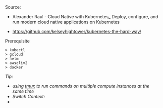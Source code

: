 Source:
- Alexander Raul - Cloud Native with Kubernetes_ Deploy, configure, and run modern cloud native applications on Kubernetes

- https://github.com/kelseyhightower/kubernetes-the-hard-way/

Prerequisite

    > kubectl
    > gcloud
    > helm
    > awscliv2
    > docker
*Tip:* 
- *using [tmux](https://github.com/tmux/tmux/wiki) to run commands on multiple compute instances at the same time*
- *Switch Context:*
- 

